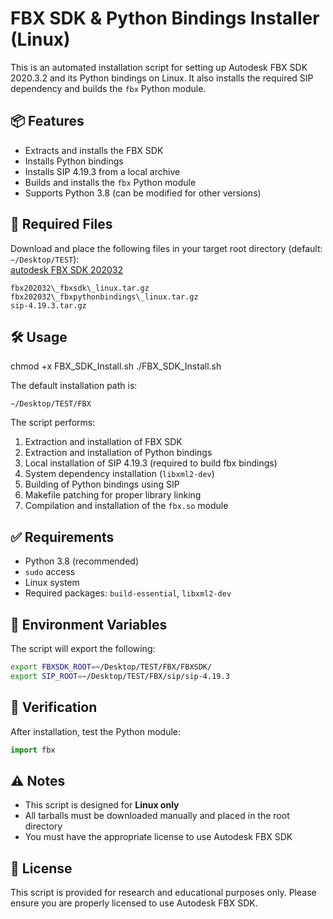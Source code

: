 # FBX SDK & Python Bindings Installer (Linux)

This is an automated installation script for setting up Autodesk FBX SDK 2020.3.2 and its Python bindings on Linux. It also installs the required SIP dependency and builds the `fbx` Python module.

## 📦 Features

- Extracts and installs the FBX SDK  
- Installs Python bindings  
- Installs SIP 4.19.3 from a local archive  
- Builds and installs the `fbx` Python module  
- Supports Python 3.8 (can be modified for other versions)

## 📁 Required Files

Download and place the following files in your target root directory (default: `~/Desktop/TEST`):  
[autodesk FBX SDK 202032](https://www.autodesk.com/developer-network/platform-technologies/fbx-sdk-2020-3.2)  
```
fbx202032\_fbxsdk\_linux.tar.gz
fbx202032\_fbxpythonbindings\_linux.tar.gz
sip-4.19.3.tar.gz
```


## 🛠️ Usage


chmod +x FBX_SDK_Install.sh
./FBX_SDK_Install.sh


The default installation path is:

```
~/Desktop/TEST/FBX
```

The script performs:

1. Extraction and installation of FBX SDK
2. Extraction and installation of Python bindings
3. Local installation of SIP 4.19.3 (required to build fbx bindings)
4. System dependency installation (`libxml2-dev`)
5. Building of Python bindings using SIP
6. Makefile patching for proper library linking
7. Compilation and installation of the `fbx.so` module

## ✅ Requirements

* Python 3.8 (recommended)
* `sudo` access
* Linux system
* Required packages: `build-essential`, `libxml2-dev`

## 🧩 Environment Variables

The script will export the following:

```bash
export FBXSDK_ROOT=~/Desktop/TEST/FBX/FBXSDK/
export SIP_ROOT=~/Desktop/TEST/FBX/sip/sip-4.19.3
```

## 🔎 Verification

After installation, test the Python module:

```python
import fbx
```

## ⚠️ Notes

* This script is designed for **Linux only**
* All tarballs must be downloaded manually and placed in the root directory
* You must have the appropriate license to use Autodesk FBX SDK

## 📄 License

This script is provided for research and educational purposes only.
Please ensure you are properly licensed to use Autodesk FBX SDK.


